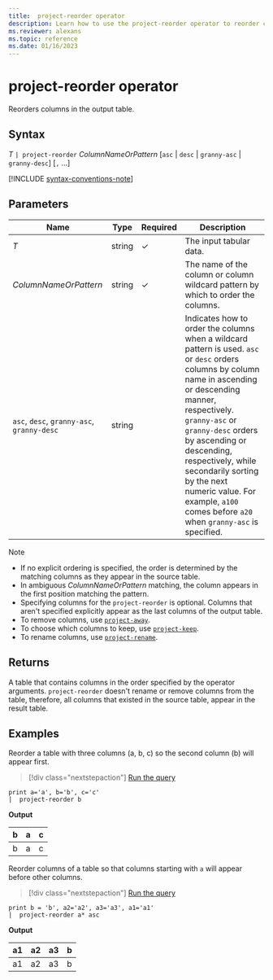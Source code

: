 ```yaml
---
title:  project-reorder operator
description: Learn how to use the project-reorder operator to reorder columns in the output table.
ms.reviewer: alexans
ms.topic: reference
ms.date: 01/16/2023
---
```

# project-reorder operator

Reorders columns in the output table.

## Syntax

*T* `| project-reorder` *ColumnNameOrPattern* [`asc` | `desc` | `granny-asc` | `granny-desc`] [`,` ...]

[!INCLUDE [syntax-conventions-note](../../includes/syntax-conventions-note.md)]

## Parameters

| Name | Type | Required | Description |
|--|--|--|--|
| *T* | string | &check; | The input tabular data.|
| *ColumnNameOrPattern* | string | &check; | The name of the column or column wildcard pattern by which to order the columns. |
| `asc`, `desc`, `granny-asc`, `granny-desc` | string | | Indicates how to order the columns when a wildcard pattern is used. `asc` or `desc` orders columns by column name in ascending or descending manner, respectively. `granny-asc` or `granny-desc` orders by ascending or descending, respectively, while secondarily sorting by the next numeric value. For example, `a100` comes before `a20` when `granny-asc` is specified.|

> [!NOTE]
>
> * If no explicit ordering is specified, the order is determined by the matching columns as they appear in the source table.
> * In ambiguous *ColumnNameOrPattern* matching, the column appears in the first position matching the pattern.
> * Specifying columns for the `project-reorder` is optional. Columns that aren't specified explicitly appear as the last columns of the output table.
> * To remove columns, use [`project-away`](projectawayoperator.md).
> * To choose which columns to keep, use [`project-keep`](project-keep-operator.md).
> * To rename columns, use [`project-rename`](projectrenameoperator.md).

## Returns

A table that contains columns in the order specified by the operator arguments. `project-reorder` doesn't rename or remove columns from the table, therefore, all columns that existed in the source table, appear in the result table.

## Examples

Reorder a table with three columns (a, b, c) so the second column (b) will appear first.

> [!div class="nextstepaction"]
> <a href="https://dataexplorer.azure.com/clusters/help/databases/Samples?query=H4sIAAAAAAAAAysoyswrUUi0VU9U11FIslVPAlLJturJ6rxcNQoKBUX5WanJJbpFqflFKalFCkkA1H2l7S8AAAA=" target="_blank">Run the query</a>

```kusto
print a='a', b='b', c='c'
|  project-reorder b
```

**Output**

|b|a|c|
|---|---|---|
|b|a|c|

Reorder columns of a table so that columns starting with `a` will appear before other columns.

> [!div class="nextstepaction"]
> <a href="https://dataexplorer.azure.com/clusters/help/databases/Samples?query=H4sIAAAAAAAAAysoyswrUUhSsFVQT1LXUUg0slVPNAIxjIEMYxDDEMgwVOflqlFQKCjKz0pNLtEtSs0vSkktUkjUUkgsTgYAJU2yOEMAAAA=" target="_blank">Run the query</a>

```kusto
print b = 'b', a2='a2', a3='a3', a1='a1'
|  project-reorder a* asc
```

**Output**

|a1|a2|a3|b|
|---|---|---|---|
|a1|a2|a3|b|
